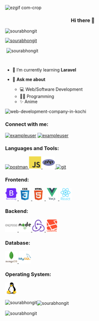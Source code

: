 <!--
**sourabhongit/sourabhongit** is a ✨ _special_ ✨ repository because its `README.md` (this file) appears on your GitHub profile.
https://rahuldkjain.github.io/gh-profile-readme-generator/
Here are some ideas to get you started:

- 🔭 I’m currently working on ...
- 🌱 I’m currently learning ...
- 👯 I’m looking to collaborate on ...
- 🤔 I’m looking for help with ...
- 💬 Ask me about ...
- 📫 How to reach me: ...
- 😄 Pronouns: ...
- ⚡ Fun fact: ...
-->
![ezgif com-crop](https://github.com/sourabhongit/sourabhongit/assets/53874233/eb836626-529d-4acb-b9bb-2e42b2e6ffc9)
<h3 align="center">Hi there 👋</h4>
<!-- <h4 align="center">🌐 "In the World of Bits and Bytes" 🌐</h4>
<h4 align="center">👩‍💻 "Code Composer by Day" 👩‍💻</h4>
<h4 align="center">🎨 "Picasso by Night" 🎨</h4>
<h4 align="center">💻 "Part Engineer" 💻</h4>
<h4 align="center">🌟 "Part Dreamer" 🌟</h4>
<h4 align="center">🌈 "Full-Time Creator" 🌈</h4> -->

<p align="left"> <img src="https://komarev.com/ghpvc/?username=sourabhongit&label=Profile%20views&color=0e75b6&style=flat" alt="sourabhongit" /> </p>

<p align="left"> <a href="https://github.com/ryo-ma/github-profile-trophy"><img src="https://github-profile-trophy.vercel.app/?username=sourabhongit" alt="sourabhongit" /></a> </p>
<p>&nbsp;<img align="center" src="https://github-readme-stats.vercel.app/api?username=sourabhongit&show_icons=true&locale=en" alt="sourabhongit" /></p>
<p align="left"> <a href="https://twitter.com/" target="blank"><img src="https://img.shields.io/twitter/follow/?logo=twitter&style=for-the-badge" alt="" /></a> </p>

- 🌱 I’m currently learning **Laravel**

- 💬 **Ask me about**
  - 💻 Web/Software Development
  - 👩‍💻 Programming
  - ✨ Anime

![web-development-company-in-kochi](https://github.com/sourabhongit/sourabhongit/assets/53874233/15d7774c-80a0-45cd-8ee5-e77fddc3862c)

<h3 align="left">Connect with me:</h3>
<p align="left">
<a href="https://dev.to/exampleuser" target="blank"><img align="center" src="https://raw.githubusercontent.com/rahuldkjain/github-profile-readme-generator/master/src/images/icons/Social/devto.svg" alt="exampleuser" height="30" width="40" /></a>
<a href="https://www.linkedin.com/in/heymrsourabh/" target="blank"><img align="center" src="https://raw.githubusercontent.com/rahuldkjain/github-profile-readme-generator/master/src/images/icons/Social/linked-in-alt.svg" alt="exampleuser" height="30" width="40" /></a>
</p>

<h3 align="left">Languages and Tools:</h3>
<p> <a href="https://postman.com" target="_blank" rel="noreferrer"> <img src="https://www.vectorlogo.zone/logos/getpostman/getpostman-icon.svg" alt="postman" width="40" height="40"/> </a> <a href="https://developer.mozilla.org/en-US/docs/Web/JavaScript" target="_blank" rel="noreferrer"> <img src="https://raw.githubusercontent.com/devicons/devicon/master/icons/javascript/javascript-original.svg" alt="javascript" width="40" height="40"/> </a> <a href="https://www.php.net" target="_blank" rel="noreferrer"> <img src="https://raw.githubusercontent.com/devicons/devicon/master/icons/php/php-original.svg" alt="php" width="40" height="40"/> </a> <a href="https://git-scm.com/" target="_blank" rel="noreferrer"> <img src="https://www.vectorlogo.zone/logos/git-scm/git-scm-icon.svg" alt="git" width="40" height="40"/> </a></p>
<p align="center">
<h3 align="left">Frontend:</h3>
<a href="https://getbootstrap.com" target="_blank" rel="noreferrer"> <img src="https://raw.githubusercontent.com/devicons/devicon/master/icons/bootstrap/bootstrap-plain-wordmark.svg" alt="bootstrap" width="40" height="40"/> </a>
<a href="https://www.w3schools.com/css/" target="_blank" rel="noreferrer"> <img src="https://raw.githubusercontent.com/devicons/devicon/master/icons/css3/css3-original-wordmark.svg" alt="css3" width="40" height="40"/> </a> 
<a href="https://www.w3.org/html/" target="_blank" rel="noreferrer"> <img src="https://raw.githubusercontent.com/devicons/devicon/master/icons/html5/html5-original-wordmark.svg" alt="html5" width="40" height="40"/> </a> <a href="https://vuejs.org/" target="_blank" rel="noreferrer"> <img src="https://raw.githubusercontent.com/devicons/devicon/master/icons/vuejs/vuejs-original-wordmark.svg" alt="vuejs" width="40" height="40"/> </a> <a href="https://reactjs.org/" target="_blank" rel="noreferrer"> <img src="https://raw.githubusercontent.com/devicons/devicon/master/icons/react/react-original-wordmark.svg" alt="react" width="40" height="40"/> </a>  <br />
  <h3>Backend:</h3>
  <a href="https://expressjs.com" target="_blank" rel="noreferrer"> <img src="https://raw.githubusercontent.com/devicons/devicon/master/icons/express/express-original-wordmark.svg" alt="express" width="40" height="40"/> </a>  
<a href="https://nodejs.org" target="_blank" rel="noreferrer"> <img src="https://raw.githubusercontent.com/devicons/devicon/master/icons/nodejs/nodejs-original-wordmark.svg" alt="nodejs" width="40" height="40"/> </a> 
<a href="https://redux.js.org" target="_blank" rel="noreferrer"> <img src="https://raw.githubusercontent.com/devicons/devicon/master/icons/redux/redux-original.svg" alt="redux" width="40" height="40"/> </a> 
<a href="https://laravel.com/" target="_blank" rel="noreferrer"> <img src="https://raw.githubusercontent.com/devicons/devicon/master/icons/laravel/laravel-plain-wordmark.svg" alt="laravel" width="40" height="40"/> </a> </p>
<h3>Database:</h3>
<p><a href="https://www.mongodb.com/" target="_blank" rel="noreferrer"> <img src="https://raw.githubusercontent.com/devicons/devicon/master/icons/mongodb/mongodb-original-wordmark.svg" alt="mongodb" width="40" height="40"/> </a><a href="https://www.mysql.com/" target="_blank" rel="noreferrer"> <img src="https://raw.githubusercontent.com/devicons/devicon/master/icons/mysql/mysql-original-wordmark.svg" alt="mysql" width="40" height="40"/> </a></p>
<h3>Operating System:</h3>
<p><a href="https://www.linux.org/" target="_blank" rel="noreferrer"> <img src="https://raw.githubusercontent.com/devicons/devicon/master/icons/linux/linux-original.svg" alt="linux" width="40" height="40"/> </a></p>

<img align="left" src="https://github-readme-stats.vercel.app/api/top-langs?username=sourabhongit&show_icons=true&locale=en&layout=compact" alt="sourabhongit" />

<p><img align="center" src="https://github-readme-streak-stats.herokuapp.com/?user=sourabhongit&" alt="sourabhongit" /></p>

<p><img align="center" src="https://github.com/sourabhongit/sourabhongit/assets/53874233/c3005237-da2d-4464-9796-a6eb28bf06ba" alt="sourabhongit" /></p>

